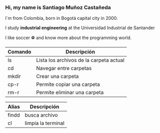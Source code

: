 ### Hi, my name is Santiago Muñoz Castañeda

<!--
**SantMu123/SantMu123** is a ✨ _special_ ✨ repository because its `README.md` (this file) appears on your GitHub profile.

Here are some ideas to get you started:

- 🔭 I’m currently working on ...
- 🌱 I’m currently learning ...
- 👯 I’m looking to collaborate on ...
- 🤔 I’m looking for help with ...
- 💬 Ask me about ...
- 📫 How to reach me: ...
- 😄 Pronouns: ...
- ⚡ Fun fact: ...
-->

 I´m from Colombia, born in Bogotá capital city in 2000.

 I study **industrial engineering** at the Universidad Industrial de Santander

 I like soccer ⚽ and know more about the programming world.

|Comando|Descripción|
|-------|-----------|
|ls|Lista los archivos de la carpeta actual|
|cd|Navegar entre carpetas|
|mkdir|Crear una carpeta|
|cp-r|Permite copiar una carpeta|
|rm-r|Permite eliminar una carpeta|


|Alias|Descripción|
|-----|-----------|
|findd|busca archivo|
|cl|limpia la terminal|

